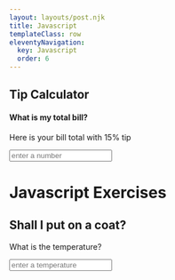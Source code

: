 ```yaml
---
layout: layouts/post.njk
title: Javascript
templateClass: row
eleventyNavigation:
  key: Javascript
  order: 6
---
```

<script>

// JavaScript Tip Calculator
function totalWithTip(){
    let myBill = ;
    let tipPercent = 15;
    let tip = (myBill / 100) * tipPercent;
    let totalBillWithTip = myBill + tip;
    document.write("Your total bill with a 15% tip is " + totalBillWithTip);
 document.getElementById("bill").innerHTML = totalBillWithTip;
}

</script>
<h2>Tip Calculator</h2>
<h4>What is my total bill?</h4>
<p>Here is your bill total with 15% tip</p>
<input type="text" id="Number" placeholder="enter a number" oninput="totalWithTip(this.value)">
<p id="bill"></p>

<script> 
function putOnCoat(temperature){
    let sentence = '';
    if (temperature < 50) {
        sentence += 'Put on a coat '
    } else {
        'Pants and vest are fine'
    }
    if (temperature < 30) {
        sentence += 'and a hat'
    }
    if (temperature < 0) {
        sentence = 'Stay inside'
    }
    if (sentence == '') {
        sentence = 'Pants and vest are fine'
    }
  document.getElementById("demo").innerHTML = sentence
}
</script>
<h1>Javascript Exercises</h1>
<h2>Shall I put on a coat?</h2>
<p>What is the temperature?</p>
<input type="text" id="temperature" placeholder="enter a temperature" oninput="putOnCoat(this.value)">
<p id="demo"></p>